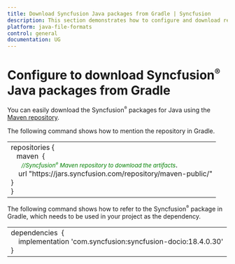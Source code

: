 ```yaml
---
title: Download Syncfusion Java packages from Gradle | Syncfusion
description: This section demonstrates how to configure and download required JARs from Gradle (JAR configuration)
platform: java-file-formats
control: general
documentation: UG
---
```

# Configure to download Syncfusion<sup style="font-size:70%">&reg;</sup> Java packages from Gradle

You can easily download the Syncfusion<sup style="font-size:70%">&reg;</sup> packages for Java using the [Maven repository](https://jars.syncfusion.com/).
 
The following command shows how to mention the repository in Gradle.

<table>
<tr>
<td>
repositories {<br />
   maven  {<br />
    <span style="color:green;font-size:13px;font-style:italic">  //Syncfusion<sup style="font-size:70%">&reg;</sup> Maven repository to download the artifacts</span>.<br />
    url "https://jars.syncfusion.com/repository/maven-public/"<br />
}<br />
}
</td>
</tr>
</table>

The following command shows how to refer to the Syncfusion<sup style="font-size:70%">&reg;</sup> package in Gradle, which needs to be used in your project as the dependency.

<table>
<tr>
<td>
	dependencies  {<br />
     implementation 'com.syncfusion:syncfusion-docio:18.4.0.30'<br />
}
</td>
</tr>
</table>